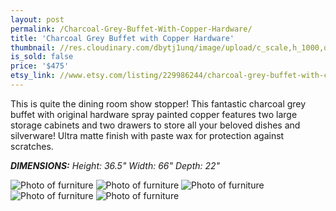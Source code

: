 ```yaml
---
layout: post
permalink: /Charcoal-Grey-Buffet-With-Copper-Hardware/
title: 'Charcoal Grey Buffet with Copper Hardware'
thumbnail: //res.cloudinary.com/dbytj1unq/image/upload/c_scale,h_1000,q_80,w_1000/v1429117036/Oakdale-Boutique/Posts/2015-01-12-Charcoal-Grey-Buffet-With-Copper-Hardware/Thumb12.jpg
is_sold: false
price: '$475'
etsy_link: //www.etsy.com/listing/229986244/charcoal-grey-buffet-with-copper
---
```


This is quite the dining room show stopper! This fantastic charcoal grey buffet with original hardware spray painted copper features two large storage cabinets and two drawers to store all your beloved dishes and silverware! Ultra matte finish with paste wax for protection against scratches. 

_**DIMENSIONS:** Height: 36.5" Width: 66" Depth: 22"_

![Photo of furniture][image1]
![Photo of furniture][image2]
![Photo of furniture][image3]
![Photo of furniture][image4]
![Photo of furniture][image5]

<!-- Images -->
[image1]: //res.cloudinary.com/dbytj1unq/image/upload/c_limit,q_80,w_2000/v1429117038/Oakdale-Boutique/Posts/2015-01-12-Charcoal-Grey-Buffet-With-Copper-Hardware/IMG_8404.jpg

[image2]: //res.cloudinary.com/dbytj1unq/image/upload/c_limit,q_80,w_2000/v1429117038/Oakdale-Boutique/Posts/2015-01-12-Charcoal-Grey-Buffet-With-Copper-Hardware/IMG_8410.jpg

[image3]: //res.cloudinary.com/dbytj1unq/image/upload/c_scale,q_8,w_2000/v1429117037/Oakdale-Boutique/Posts/2015-01-12-Charcoal-Grey-Buffet-With-Copper-Hardware/IMG_8413.jpg

[image4]: //res.cloudinary.com/dbytj1unq/image/upload/c_limit,q_80,w_2000/v1429117036/Oakdale-Boutique/Posts/2015-01-12-Charcoal-Grey-Buffet-With-Copper-Hardware/IMG_8418.jpg

[image5]: //res.cloudinary.com/dbytj1unq/image/upload/c_limit,q_80,w_2000/v1429117037/Oakdale-Boutique/Posts/2015-01-12-Charcoal-Grey-Buffet-With-Copper-Hardware/IMG_8419.jpg
